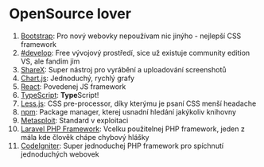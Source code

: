 # OpenSource lover
1. [Bootstrap](https://github.com/twbs/bootstrap): Pro nový webovky nepoužívam nic jinýho - nejlepší CSS framework
2. [#develop](https://github.com/icsharpcode/SharpDevelop): Free vývojový prostředí, sice už existuje community edition VS, ale fandim jim
3. [ShareX](https://github.com/ShareX/ShareX): Super nástroj pro vyrábění a uploadování screenshotů
4. [Chart.js](https://github.com/nnnick/Chart.js): Jednoduchý, rychlý grafy
5. [React](https://github.com/facebook/react): Povedenej JS framework
6. [TypeScript](https://github.com/Microsoft/TypeScript): **Type**Script!
7. [Less.js](https://github.com/less/less.js): CSS pre-processor, díky kterýmu je psaní CSS menší headache
8. [npm](https://github.com/npm/npm): Package manager, kterej usnadní hledání jakýkoliv knihovny
9. [Metasploit](https://github.com/rapid7/metasploit-framework): Standard v exploitaci
10. [Laravel PHP Framework](https://github.com/laravel/laravel): Vcelku použitelnej PHP framework, jeden z mála kde člověk chápe chybový hlášky
11. [CodeIgniter](https://github.com/bcit-ci/CodeIgniter): Super jednoduchej PHP framework pro spíchnutí jednoduchých webovek
